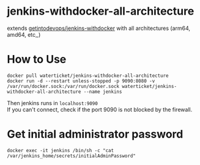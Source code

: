 # jenkins-withdocker-all-architecture

extends [getintodevops/jenkins-withdocker](https://hub.docker.com/r/getintodevops/jenkins-withdocker) with all architectures (arm64, amd64, etc,,)

# How to Use

```
docker pull waterticket/jenkins-withdocker-all-architecture
docker run -d --restart unless-stopped -p 9090:8080 -v /var/run/docker.sock:/var/run/docker.sock waterticket/jenkins-withdocker-all-architecture --name jenkins
```
Then jenkins runs in `localhost:9090`  
If you can't connect, check if the port 9090 is not blocked by the firewall.


# Get initial administrator password
```
docker exec -it jenkins /bin/sh -c "cat /var/jenkins_home/secrets/initialAdminPassword"
```
